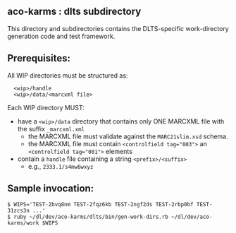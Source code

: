 ## aco-karms : dlts subdirectory

This directory and subdirectories contains the DLTS-specific
work-directory generation code and test framework.

## Prerequisites:
All WIP directories must be structured as:
```
  <wip>/handle
  <wip>/data/<marcxml file>
```

Each WIP directory MUST:
* have a ```<wip>/data``` directory that contains only ONE MARCXML file with the suffix ```_marcxml.xml```
  * the MARCXML file must validate against the ```MARC21slim.xsd``` schema.
  * the MARCXML file must contain ```<controlfield tag="003">``` an ```<controlfield tag="001">``` elements
* contain a ```handle``` file containing a string ```<prefix>/<suffix>```
  * e.g., ```2333.1/s4mw6wxyz```

## Sample invocation:

```
$ WIPS='TEST-2bvq8nm TEST-2fqz6kb TEST-2ngf2ds TEST-2rbp0bf TEST-31zcs3n ...'
$ ruby ~/dl/dev/aco-karms/dlts/bin/gen-work-dirs.rb ~/dl/dev/aco-karms/work $WIPS
```
